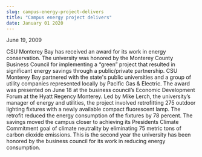 ```yaml
---
slug: campus-energy-project-delivers
title: "Campus energy project delivers"
date: January 01 2020
---
```


 
<p>June 19, 2009</p>
<p>
  CSU Monterey Bay has received an award for its work in energy conservation.
  The university was honored by the Monterey County Business Council for
  implementing a “green” project that resulted in significant energy savings
  through a public/private partnership. CSU Monterey Bay partnered with the
  state's public universities and a group of utility companies represented
  locally by Pacific Gas &amp; Electric. The award was presented on June 18 at
  the business council’s Economic Development Forum at the Hyatt Regency
  Monterey. Led by Mike Lerch, the university’s manager of energy and utilities,
  the project involved retrofitting 275 outdoor lighting fixtures with a newly
  available compact fluorescent lamp. The retrofit reduced the energy
  consumption of the fixtures by 78 percent. The savings moved the campus closer
  to achieving its Presidents Climate Commitment goal of climate neutrality by
  eliminating 75 metric tons of carbon dioxide emissions. This is the second
  year the university has been honored by the business council for its work in
  reducing energy consumption.
</p>
 
